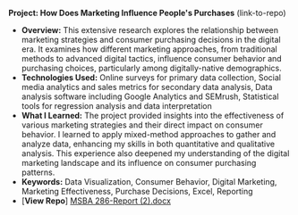 **Project: How Does Marketing Influence People's Purchases** (link-to-repo)
 - **Overview:** This extensive research explores the relationship between marketing strategies and consumer purchasing decisions in the digital era. It examines how 
                 different marketing approaches, from traditional methods to advanced digital tactics, influence consumer behavior and purchasing choices, 
                 particularly among digitally-native demographics.
 - **Technologies Used:** Online surveys for primary data collection, Social media analytics and sales metrics for secondary data analysis, Data analysis software 
                          including Google Analytics and SEMrush, Statistical tools for regression analysis and data interpretation
 - **What I Learned:** The project provided insights into the effectiveness of various marketing strategies and their direct impact on consumer behavior. I learned 
                       to apply mixed-method approaches to gather and analyze data, enhancing my skills in both quantitative and qualitative analysis. This 
                       experience also deepened my understanding of the digital marketing landscape and its influence on consumer purchasing patterns.
 - **Keywords:** Data Visualization, Consumer Behavior, Digital Marketing, Marketing Effectiveness, Purchase Decisions, Excel, Reporting
 - [**View Repo**] [MSBA 286-Report (2).docx](https://github.com/Nidhimange/Nidhi-Mange/files/15256523/MSBA.286-Report.2.docx)
